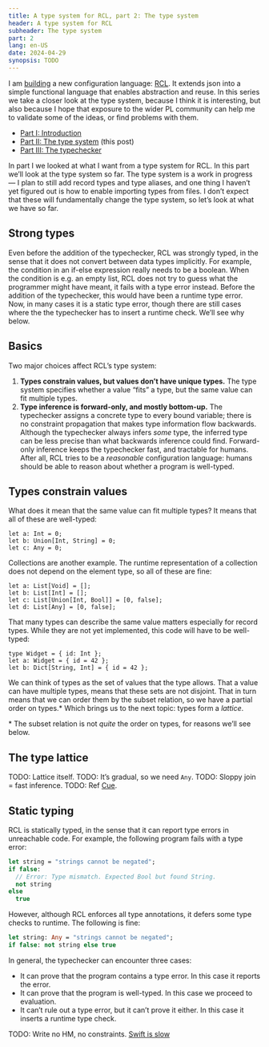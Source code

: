 ```yaml
---
title: A type system for RCL, part 2: The type system
header: A type system for RCL
subheader: The type system
part: 2
lang: en-US
date: 2024-04-29
synopsis: TODO
---
```


<span class="run-in">I am [building][rcl-intro]</span> a new configuration language:
[RCL][rcl-lang].
It extends json into a simple functional language
that enables abstraction and reuse.
In this series we take a closer look at the type system,
because I think it is interesting,
but also because I hope that exposure to the wider PL community
can help me to validate some of the ideas,
or find problems with them.

[rcl-intro]: /2024/a-reasonable-configuration-language
[rcl-lang]:  https://rcl-lang.org/

 * [Part <abbr>I</abbr>: Introduction][part1]
 * [Part <abbr>II</abbr>: The type system][part2] (this post)
 * [Part <abbr>III</abbr>: The typechecker][part3]

In part <abbr>I</abbr> we looked at what I want from a type system for RCL.
In this part we’ll look at the type system so far.
The type system is a work in progress
— I plan to still add record types and type aliases,
and one thing I haven’t yet figured out
is how to enable importing types from files.
I don’t expect that these will fundamentally change the type system,
so let’s look at what we have so far.

## Strong types

Even before the addition of the typechecker,
RCL was strongly typed,
in the sense that it does not convert between data types implicitly.
For example,
the condition in an if-else expression really needs to be a boolean.
When the condition is e.g. an empty list,
RCL does not try to guess what the programmer might have meant,
it fails with a type error instead.
Before the addition of the typechecker,
this would have been a runtime type error.
Now, in many cases it is a static type error,
though there are still cases where the the typechecker
has to insert a runtime check.
We’ll see why below.

## Basics

Two major choices affect RCL’s type system:

 1. **Types constrain values, but values don’t have unique types.**
    The type system specifies whether a value “fits” a type,
    but the same value can fit multiple types.
 2. **Type inference is forward-only, and mostly bottom-up.**
    The typechecker assigns a concrete type to every bound variable;
    there is no constraint propagation that makes type information flow backwards.
    Although the typechecker always infers _some_ type,
    the inferred type can be less precise
    than what backwards inference could find.
    Forward-only inference keeps the typechecker fast,
    and tractable for humans.
    After all, RCL tries to be a _reasonable_ configuration language:
    humans should be able to reason about whether a program is well-typed.

## Types constrain values

What does it mean that the same value can fit multiple types?
It means that all of these are well-typed:

```rcl
let a: Int = 0;
let b: Union[Int, String] = 0;
let c: Any = 0;
```

Collections are another example.
The runtime representation of a collection
does not depend on the element type,
so all of these are fine:

```rcl
let a: List[Void] = [];
let b: List[Int] = [];
let c: List[Union[Int, Bool]] = [0, false];
let d: List[Any] = [0, false];
```

That many types can describe the same value
matters especially for record types.
While they are not yet implemented,
this code will have to be well-typed:

```rcl
type Widget = { id: Int };
let a: Widget = { id = 42 };
let b: Dict[String, Int] = { id = 42 };
```

We can think of types as the set of values that the type allows.
That a value can have multiple types,
means that these sets are not disjoint.
That in turn means that we can order them by the subset relation,
so we have a partial order on types.*
Which brings us to the next topic:
types form a _lattice_.

\* The subset relation is not _quite_ the order on types,
for reasons we’ll see below.

## The type lattice

TODO: Lattice itself.
TODO: It’s gradual, so we need `Any`.
TODO: Sloppy join = fast inference.
TODO: Ref [Cue][cue-lattice].

[cue-lattice]: https://cuelang.org/docs/concept/the-logic-of-cue/

## Static typing

R<!---->C<!---->L is statically typed,
in the sense that it can report type errors in unreachable code.
For example,
the following program fails with a type error:

<pre><code class="sourceCode"><span class="kw">let</span> string = <span class="st">"strings cannot be negated"</span>;
<span class="kw">if</span> <span class="kw">false</span>:
  <span class="co">// Error: Type mismatch. Expected Bool but found String.</span>
  <span class="kw">not</span> string
<span class="kw">else</span>
  <span class="kw">true</span>
</code></pre>

However,
although RCL enforces all type annotations,
it defers some type checks to runtime.
The following is fine:

<pre><code class="sourceCode"><span class="kw">let</span> string: <span class="dt">Any</span> = <span class="st">"strings cannot be negated"</span>;
<span class="kw">if</span> <span class="kw">false</span>: <span class="kw">not</span> string <span class="kw">else</span> <span class="kw">true</span>
</code></pre>

In general,
the typechecker can encounter three cases:

* It can prove that the program contains a type error.
  In this case it reports the error.
* It can prove that the program is well-typed.
  In this case we proceed to evaluation.
* It can’t rule out a type error, but it can’t prove it either.
  In this case it inserts a runtime type check.

[part1]: /2024/a-type-system-for-rcl-part-1-introduction
[part2]: /2024/a-type-system-for-rcl-part-2-the-type-system
[part3]: /2024/a-type-system-for-rcl-part-3-the-typechecker

TODO: Write no HM, no constraints.
[Swift is slow][swift-slow]

[swift-slow]: https://danielchasehooper.com/posts/why-swift-is-slow/
